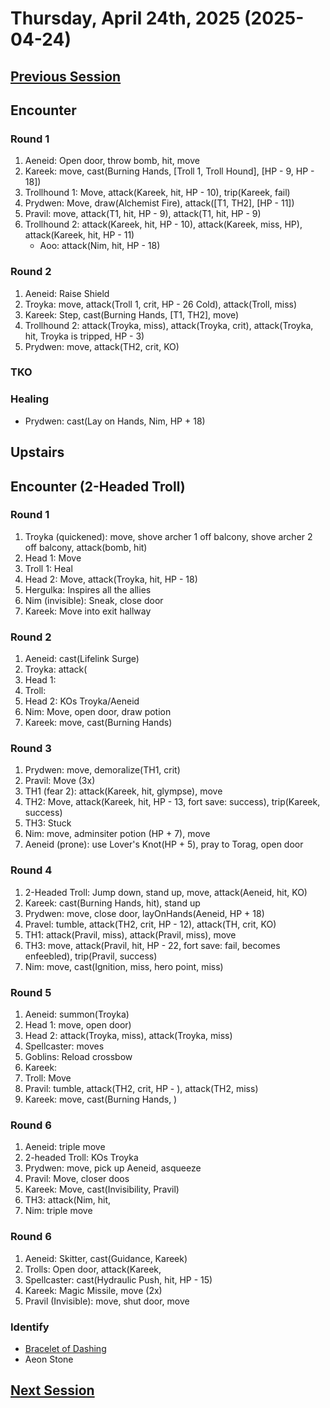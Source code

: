 # Thursday, April 24th, 2025 (2025-04-24)

## [Previous Session](./2025-04-10.md)

## Encounter

### Round 1

1. Aeneid: Open door, throw bomb, hit, move
1. Kareek: move, cast(Burning Hands, [Troll 1, Troll Hound], [HP - 9, HP - 18])
1. Trollhound 1: Move, attack(Kareek, hit, HP - 10), trip(Kareek, fail)
1. Prydwen: Move, draw(Alchemist Fire), attack([T1, TH2], [HP - 11])
1. Pravil: move, attack(T1, hit, HP - 9), attack(T1, hit, HP - 9)
1. Trollhound 2: attack(Kareek, hit, HP - 10), attack(Kareek, miss, HP), attack(Kareek, hit, HP - 11)
   - Aoo: attack(Nim, hit, HP - 18)

### Round 2

1. Aeneid: Raise Shield
1. Troyka: move, attack(Troll 1, crit, HP - 26 Cold), attack(Troll, miss)
1. Kareek: Step, cast(Burning Hands, [T1, TH2], move)
1. Trollhound 2: attack(Troyka, miss), attack(Troyka, crit), attack(Troyka, hit, Troyka is tripped, HP - 3)
1. Prydwen: move, attack(TH2, crit, KO)

### TKO

### Healing

- Prydwen: cast(Lay on Hands, Nim, HP + 18)

## Upstairs

## Encounter (2-Headed Troll)

### Round 1

1. Troyka (quickened): move, shove archer 1 off balcony, shove archer 2 off balcony, attack(bomb, hit)
1. Head 1: Move
1. Troll 1: Heal
1. Head 2: Move, attack(Troyka, hit, HP - 18)
1. Hergulka: Inspires all the allies
1. Nim (invisible): Sneak, close door
1. Kareek: Move into exit hallway

### Round 2

1. Aeneid: cast(Lifelink Surge)
1. Troyka: attack(
1. Head 1:
1. Troll:
1. Head 2: KOs Troyka/Aeneid
1. Nim: Move, open door, draw potion
1. Kareek: move, cast(Burning Hands)

### Round 3

1. Prydwen: move, demoralize(TH1, crit)
1. Pravil: Move (3x)
1. TH1 (fear 2): attack(Kareek, hit, glympse), move
1. TH2: Move, attack(Kareek, hit, HP - 13, fort save: success), trip(Kareek, success)
1. TH3: Stuck
1. Nim: move, adminsiter potion (HP + 7), move
1. Aeneid (prone): use Lover's Knot(HP + 5), pray to Torag, open door

### Round 4

1. 2-Headed Troll: Jump down, stand up, move, attack(Aeneid, hit, KO)
1. Kareek: cast(Burning Hands, hit), stand up
1. Prydwen: move, close door, layOnHands(Aeneid, HP + 18)
1. Pravel: tumble, attack(TH2, crit, HP - 12), attack(TH, crit, KO)
1. TH1: attack(Pravil, miss), attack(Pravil, miss), move
1. TH3: move, attack(Pravil, hit, HP - 22, fort save: fail, becomes enfeebled), trip(Pravil, success)
1. Nim: move, cast(Ignition, miss, hero point, miss)

### Round 5

1. Aeneid: summon(Troyka)
1. Head 1: move, open door)
1. Head 2: attack(Troyka, miss), attack(Troyka, miss)
1. Spellcaster: moves
1. Goblins: Reload crossbow
1. Kareek:
1. Troll: Move
1. Pravil: tumble, attack(TH2, crit, HP - ), attack(TH2, miss)
1. Kareek: move, cast(Burning Hands, )

### Round 6

1. Aeneid: triple move
1. 2-headed Troll: KOs Troyka
1. Prydwen: move, pick up Aeneid, asqueeze
1. Pravil: Move, closer doos
1. Kareek: Move, cast(Invisibility, Pravil)
1. TH3: attack(Nim, hit,
1. Nim: triple move

### Round 6

1. Aeneid: Skitter, cast(Guidance, Kareek)
1. Trolls: Open door, attack(Kareek,
1. Spellcaster: cast(Hydraulic Push, hit, HP - 15)
1. Kareek: Magic Missile, move (2x)
1. Pravil (Invisible): move, shut door, move

### Identify

- [Bracelet of Dashing](https://2e.aonprd.com/Equipment.aspx?ID=3060&Redirected=1)
- Aeon Stone

## [Next Session](./2025-04-29.md)
